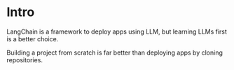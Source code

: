 # Intro

LangChain is a framework to deploy apps using LLM, but learning LLMs first is a better choice.

Building a project from scratch is far better than deploying apps by cloning repositories.